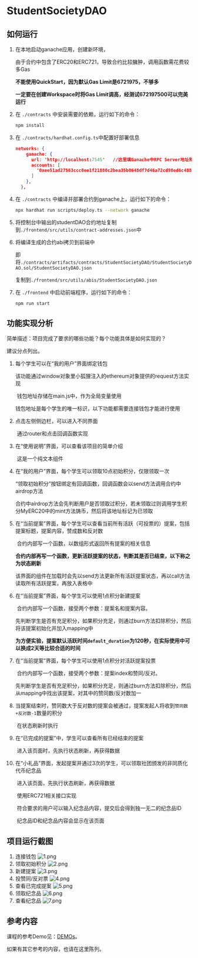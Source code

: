 # StudentSocietyDAO
## 如何运行

1. 在本地启动ganache应用，创建新环境，

   由于合约中包含了ERC20和ERC721，导致合约比较臃肿，调用函数需花费较多Gas

   **不能使用QuickStart，因为默认Gas Limit是6721975，不够多**

   **一定要在创建Workspace时将Gas Limit调高，经测试672197500可以完美运行**

2. 在 `./contracts` 中安装需要的依赖，运行如下的命令：

   ```bash
   npm install
   ```

3. 在 `./contracts/hardhat.config.ts`中配置好部署信息

   ```json
   networks: {
       ganache: {
         url: 'http://localhost:7545'	//这里填Ganache中RPC Server地址和端口
         accounts: [
           '0xee51ad27563ccc0ee1f21880c2bea35b0648df7d46a72cd98ed6c488a9599294',	//这里填上一个Ganache中有钱的用户的私钥
         ]
       },
     },
   ```

4. 在 `./contracts` 中编译并部署合约到ganache上，运行如下的命令：

   ```bash
   npx hardhat run scripts/deploy.ts --network ganache
   ```

5. 将控制台中输出的studentDAO合约地址复制到`./frontend/src/utils/contract-addresses.json`中

6. 将编译生成的合约abi拷贝到前端中

   即将`./contracts/artifacts/contracts/StudentSocietyDAO/StudentSocietyDAO.sol/StudentSocietyDAO.json`

   复制到`./frontend/src/utils/abis/StudentSocietyDAO.json`

7. 在 `./frontend` 中启动前端程序，运行如下的命令：

   ```bash
   npm run start
   ```

## 功能实现分析

简单描述：项目完成了要求的哪些功能？每个功能具体是如何实现的？

建议分点列出。

1. 每个学生可以在“我的用户”界面绑定钱包

   ​	该功能通过window对象里小狐狸注入的ethereum对象提供的request方法实现

   ​	钱包地址存储在main.js中，作为全局变量使用

   ​	钱包地址是每个学生的唯一标识，以下功能都需要连接钱包才能进行使用

2. 点击左侧侧边栏，可以进入不同界面

   ​	通过router和点击回调函数实现

3. 在“使用说明”界面，可以查看该项目的简单介绍

   ​	这是一个纯文本组件

4. 在“我的用户”界面，每个学生可以领取10点初始积分，仅限领取一次

   ​	“领取初始积分”按钮绑定有回调函数，回调函数会以send方法调用合约中airdrop方法

   ​	合约中airdrop方法会先判断用户是否领取过积分，若未领取过则调用学生积分MyERC20中的mint方法铸币，然后将该地址标记为已领取

5. 在“当前提案”界面，每个学生可以查看当前所有活跃（可投票的）提案，包括提案标题，提案内容，赞成数和反对数

   ​	合约内部写一个函数，以数组形式返回所有提案的相关信息

   ​	**合约内部再写一个函数，更新活跃提案的状态，判断其是否已结束，以下称之为状态刷新**

   ​	该界面的组件在加载时会先以send方法更新所有活跃提案状态，再以call方法读取所有活跃提案，再放入表格中

6. 在“当前提案”界面，每个学生可以使用1点积分新建提案

   ​	合约内部写一个函数，接受两个参数：提案名和提案内容。

   ​	先判断学生是否有充足积分，如果积分充足，则通过burn方法扣除积分，然后将该提案初始化并加入mapping中

   ​	**为方便实验，提案默认活跃时间`default_duration`为120秒，在实际使用中可以换成2天等比较合适的时间**

7. 在“当前提案”界面，每个学生可以使用1点积分对活跃提案投票

   ​	合约内部写一个函数，接受两个参数：提案index和赞同/反对。

   ​	先判断学生是否有充足积分，如果积分充足，则通过burn方法扣除积分，然后从mapping中找出该提案，对其中的赞同数/反对数加一

8. 当提案结束时，赞同数大于反对数的提案会被通过，提案发起人将收到`赞同数+反对数-1`数量的积分

   ​	在状态刷新时执行

9. 在“已完成的提案”中，学生可以查看所有已经结束的提案

   ​	进入该页面时，先执行状态刷新，再获得数据

10. 在“小礼品”界面，发起提案并通过3次的学生，可以领取社团颁发的非同质化代币纪念品

    ​	进入该页面，先执行状态刷新，再获得数据

    ​	使用ERC721相关接口实现

    ​	符合要求的用户可以输入纪念品内容，提交后会得到独一无二的纪念品ID

    ​	纪念品ID和纪念品内容会显示在该页面

## 项目运行截图

1. 连接钱包
![1.png](https://s2.loli.net/2022/11/07/5IDTzAF9aYB7e1q.png)
2. 领取初始积分
![2.png](https://s2.loli.net/2022/11/07/a5Zetj9lrhqNbKY.png)
3. 新建提案
![3.png](https://s2.loli.net/2022/11/07/yluU7iLKgH1ePk2.png)
4. 投赞同/反对票
![4.png](https://s2.loli.net/2022/11/07/lBOmpuRZkoKqxeg.png)
5. 查看已完成提案
![5.png](https://s2.loli.net/2022/11/07/UvYsuXRNZfj1cTo.png)
6. 领取纪念品
![6.png](https://s2.loli.net/2022/11/07/ZIibL3KcAEOkSsB.png)
7. 查看纪念品
![7.png](https://s2.loli.net/2022/11/07/QjZX3gdKOGuDYez.png)
   

## 参考内容

课程的参考Demo见：[DEMOs](https://github.com/LBruyne/blockchain-course-demos)。

如果有其它参考的内容，也请在这里陈列。